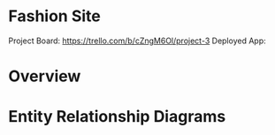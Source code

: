 # Fashion Site

Project Board: https://trello.com/b/cZngM6Ol/project-3
Deployed App:

# Overview



# Entity Relationship Diagrams


